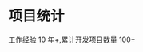 # 项目统计

工作经验 10 年+,累计开发项目数量 100+

<script setup>
import { VueDataUi } from "vue-data-ui";
import "vue-data-ui/style.css";

const config = {
  userOptions: {
    show: false,
  },
  style: {
    chart: {
      backgroundColor: "#FFFFFF",
      color: "#1A1A1A",
      legend: { backgroundColor: "#FFFFFF", color: "#1A1A1A" },
      tooltip: {
        backgroundColor: "#FFFFFF",
        color: "#1A1A1A",
        showPercentage: true,
        borderColor: "#CCCCCC",
        backgroundOpacity: 30,
      },
      title: {
        text: "项目分布",
        textAlign: "left",
      },
      layout: {
        dataLabels: {
          hideUnderValue: 1,
        },
        labels: {
          percentage: { color: "#1A1A1A" },
          name: { color: "#6A6A6A" },
          value: { show: false },
          hollow: {
            average: { color: "#6A6A6A", value: { color: "#1A1A1A" } },
            total: {
              color: "#6A6A6A",
              offsetY: -6,
              value: { color: "#1A1A1A", offsetY: -6 },
            },
          },
        },
      },
    },
  },
  type: "polar",
};

const dataset = [
  { name: "电商", values: [30] },
  { name: "制造业", values: [30] },
  { name: "OA", values: [15] },
  { name: "SASS", values: [15] },
  { name: "低代码", values: [5] },
  { name: "物联网", values: [5] },
  { name: "WEB3", values: [10] },
  { name: "教育", values: [15] },
];

</script>

<VueDataUi
    style="margin-top: 30px"
    component="VueUiDonut"
    :dataset="dataset"
    :config="config"
/>
